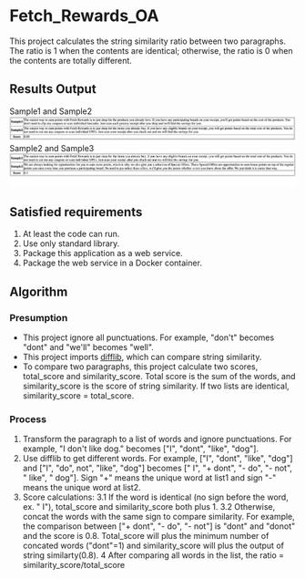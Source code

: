 # Fetch_Rewards_OA
This project calculates the string similarity ratio between two paragraphs. The ratio is 1 when the contents are identical; otherwise, the ratio is 0 when the contents are totally different. 

## Results Output
Sample1 and Sample2 ![s1_vs_s2](/pic/s1_vs_s2.png)
Sample2 and Sample3 ![s2_vs_s3](/pic/s2_vs_s3.png)
## Satisfied requirements
1. At least the code can run.
2. Use only standard library.
3. Package this application as a web service.
4. Package the web service in a Docker container.


## Algorithm
### Presumption
- This project ignore all punctuations. For example, "don't" becomes "dont" and "we'll" becomes "well".
- This project imports [difflib](https://docs.python.org/3/library/difflib.html), which can compare string similarity.
- To compare two paragraphs, this project calculate two scores, total_score and similarity_score. Total score is the sum of the words, and similarity_score is the score of string similarity. If two lists are identical, similarity_score = total_score. 

### Process
1. Transform the paragraph to a list of words and ignore punctuations. For example, "I don't like dog." becomes ["I", "dont", "like", "dog"].
2. Use difflib to get different words. For example, ["I", "dont", "like", "dog"] and ["I", "do", not", "like", "dog"] becomes [" I", "+ dont", "- do", "- not", " like", " dog"]. Sign "+" means the unique word at list1 and sign "-" means the unique word at list2.
3. Score calculations: 
3.1 If the word is identical (no sign before the word, ex. " I"), total_score and similarity_score both plus 1.
3.2 Otherwise, concat the words with the same sign to compare similarity. For example, the comparison between ["+ dont", "- do", "- not"] is "dont" and "donot" and the score is 0.8. Total_score will plus the minimum number of concated words ("dont"=1) and similarity_score will plus the output of string similarty(0.8).
4 After comparing all words in the list, the ratio = similarity_score/total_score


